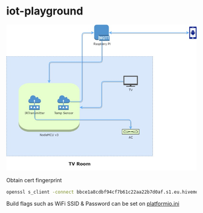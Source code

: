 # iot-playground
![Schema](https://github.com/diasna/iot-playground/blob/main/IoT%20Playground.jpg?raw=true)

Obtain cert fingerprint
```bash
openssl s_client -connect bbce1a8cdbf94cf7b61c22aa22b7d0af.s1.eu.hivemq.cloud:8883 2>&1|openssl x509 -noout -serial
```

Build flags such as WiFi SSID & Password can be set on [platformio.ini](platformio.ini)
